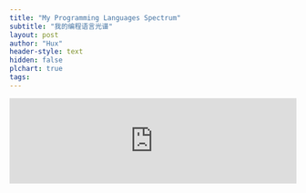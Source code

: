 ```yaml
---
title: "My Programming Languages Spectrum"
subtitle: "我的编程语言光谱"
layout: post
author: "Hux"
header-style: text
hidden: false
plchart: true
tags:
---
```


<iframe
  id="chart"
  src="https://huangxuan.me/PL-chart/"
  frameborder="0"
  scrolling="no"
  style="width: 100%">
</iframe>
